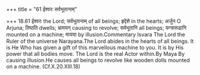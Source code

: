 +++
title = "61 ईश्वरः सर्वभूतानाम्"

+++
18.61 ईश्वरः the Lord; सर्वभूतानाम् of all beings; हृद्देशे in the
hearts; अर्जुन O Arjuna; तिष्ठति dwells; भ्रामयन् causing to revolve;
सर्वभूतानि all beings; यन्त्रारूढानि mounted on a machine; मायया by
illusion.Commentary Isvara The Lord the Ruler of the universe
Narayana.The Lord abides in the hearts of all beings. It is He Who has
given a gift of this marvellous machine to you. It is by His power that
all bodies move. The Lord is the real Actor within.By Maya By causing
illusion.He causes all beings to revolve like wooden dolls mounted on a
machine. (Cf.X.20.XIII.18)
